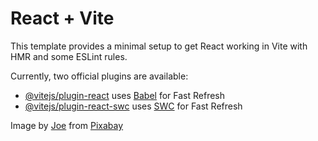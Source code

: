 # React + Vite

This template provides a minimal setup to get React working in Vite with HMR and some ESLint rules.

Currently, two official plugins are available:

- [@vitejs/plugin-react](https://github.com/vitejs/vite-plugin-react/blob/main/packages/plugin-react/README.md) uses [Babel](https://babeljs.io/) for Fast Refresh
- [@vitejs/plugin-react-swc](https://github.com/vitejs/vite-plugin-react-swc) uses [SWC](https://swc.rs/) for Fast Refresh

Image by <a href="https://pixabay.com/users/jplenio-7645255/?utm_source=link-attribution&utm_medium=referral&utm_campaign=image&utm_content=4702174">Joe</a> from <a href="https://pixabay.com//?utm_source=link-attribution&utm_medium=referral&utm_campaign=image&utm_content=4702174">Pixabay</a>
